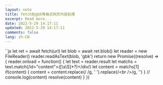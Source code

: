 ```yaml
---
layout: note
title: fetch到gbk等格式网页内容处理
excerpt: Read more...
date: 2022-5-29 14:17:11
updated: 2022-5-29 14:17:11
comments: false
lang: zh-CN
---
```


``js
let ret = await fetch(url)
let blob = await ret.blob()
let reader = new FileReader()
reader.readAsText(blob, 'gbk')
return new Promise((resolve) => {
  reader.onload = function() {
    let text = reader.result
    let matchs = text.match(/id="content"\>([\s\S]*?)\<\/div/)
    let content = matchs[1]
    if(content) {
      content = content.replace(/&nbsp;/g, ' ').replace(/<br \/>/g, '')
    }
    // console.log(content)
    resolve(content)
  }
})
```
  